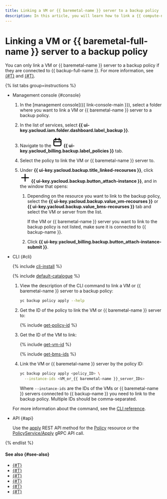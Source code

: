 ```yaml
---
title: Linking a VM or {{ baremetal-name }} server to a backup policy
description: In this article, you will learn how to link a {{ compute-name }} VM or {{ baremetal-full-name }} server to a backup policy.
---
```


# Linking a VM or {{ baremetal-full-name }} server to a backup policy

You can only link a VM or {{ baremetal-name }} server to a backup policy if they are connected to {{ backup-full-name }}. For more information, see [{#T}](../index.md#connect-vm) and [{#T}](../index.md#connect-baremetal).

{% list tabs group=instructions %}

- Management console {#console}

  1. In the [management console]({{ link-console-main }}), select a folder where you want to link a VM or {{ baremetal-name }} server to a backup policy.
  1. In the list of services, select **{{ ui-key.yacloud.iam.folder.dashboard.label_backup }}**.
  1. Navigate to the ![policies](../../../_assets/console-icons/calendar.svg) **{{ ui-key.yacloud_billing.backup.label_policies }}** tab.
  1. Select the policy to link the VM or {{ baremetal-name }} server to.
  1. Under **{{ ui-key.yacloud.backup.title_linked-recourses }}**, click ![image](../../../_assets/console-icons/plus.svg) **{{ ui-key.yacloud.backup.button_attach-instance }}**, and in the window that opens:

      1. Depending on the resource you want to link to the backup policy, select the **{{ ui-key.yacloud.backup.value_vm-recourses }}** or **{{ ui-key.yacloud.backup.value_bms-recourses }}** tab and select the VM or server from the list.

          If the VM or {{ baremetal-name }} server you want to link to the backup policy is not listed, make sure it is connected to {{ backup-name }}.
      1. Click **{{ ui-key.yacloud_billing.backup.button_attach-instance-submit }}**.

- CLI {#cli}

  {% include [cli-install](../../../_includes/cli-install.md) %}

  {% include [default-catalogue](../../../_includes/default-catalogue.md) %}

  1. View the description of the CLI command to link a VM or {{ baremetal-name }} server to a backup policy: 

      ```bash
      yc backup policy apply --help
      ```

  1. Get the ID of the policy to link the VM or {{ baremetal-name }} server to:

      {% include [get-policy-id](../../../_includes/backup/operations/get-policy-id.md) %}

  1. Get the ID of the VM to link:

      {% include [get-vm-id](../../../_includes/backup/operations/get-vm-id.md) %}

      {% include [get-bms-ids](../../../_includes/backup/operations/get-bms-ids.md) %}

  1. Link the VM or {{ baremetal-name }} server by the policy ID:

      ```bash
      yc backup policy apply <policy_ID> \
        --instance-ids <VM_or_{{ baremetal-name }}_server_IDs>
      ```

      Where `--instance-ids` are the IDs of the VMs or {{ baremetal-name }} servers connected to {{ backup-name }} you need to link to the backup policy. Multiple IDs should be comma-separated.

  For more information about the command, see the [CLI reference](../../../cli/cli-ref/backup/cli-ref/policy/apply.md).

- API {#api}

  Use the [apply](../../backup/api-ref/Policy/apply.md) REST API method for the [Policy](../../backup/api-ref/Policy/index.md) resource or the [PolicyService/Apply](../../backup/api-ref/grpc/Policy/apply.md) gRPC API call.

{% endlist %}

#### See also {#see-also}

* [{#T}](../create-vm.md)
* [{#T}](../create-vm-windows.md)
* [{#T}](create.md)
* [{#T}](detach-vm.md)
* [{#T}](../../concepts/vm-connection.md)
* [{#T}](../../concepts/policy.md)
